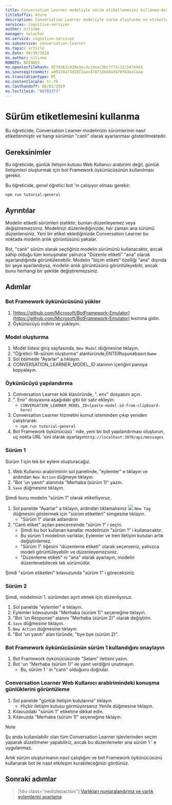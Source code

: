 ```yaml
---
title: Conversation Learner modeliyle sürüm etiketlemesini kullanma-Azure bilişsel hizmetler | Microsoft Docs
titleSuffix: Azure
description: Conversation Learner modeliyle sürüm oluşturma ve etiketleme kullanmayı öğrenin.
services: cognitive-services
author: nitinme
manager: nolachar
ms.service: cognitive-services
ms.subservice: conversation-learner
ms.topic: article
ms.date: 04/30/2018
ms.author: nitinme
ROBOTS: NOINDEX
ms.openlocfilehash: 0279363c039e3ec3c2deac3bc7f71c32c547e9d1
ms.sourcegitcommit: ad9120a73d5072aac478f33b4dad47bf63aa1aaa
ms.translationtype: MT
ms.contentlocale: tr-TR
ms.lasthandoff: 08/01/2019
ms.locfileid: "68703373"
---
```

# <a name="how-to-use-version-tagging"></a>Sürüm etiketlemesini kullanma

Bu öğreticide, Conversation Learner modelinizin sürümlerinin nasıl etiketlenmiştir ve hangi sürümün "canlı" olarak ayarlanması gösterilmektedir.  

## <a name="requirements"></a>Gereksinimler
Bu öğreticide, günlük Iletişim kutusu Web Kullanıcı arabirimi değil, günlük Iletişimleri oluşturmak için bot Framework öykünücüsünün kullanılması gerekir.  

Bu öğreticide, genel öğretici bot 'ın çalışıyor olması gerekir:

    npm run tutorial-general

## <a name="details"></a>Ayrıntılar

Modelin etiketli sürümleri statiktir; bunları düzenleyemez veya değiştiremezsiniz. Modelinizi düzenlediğinizde, her zaman ana sürümü düzenlensiniz. Yeni bir etiket eklediğinizde Conversation Learner bu noktada modelin anlık görüntüsünü yakalar. 

Bot, "canlı" sürüm olarak seçtiğiniz modelin sürümünü kullanacaktır, ancak sahip olduğu tüm konuşmalar yalnızca "Düzenle etiketi" "ana" olarak ayarlandığında görüntülenebilir. Modelin "biçim etiketi" özelliği "ana" dışında bir şeye ayarlandıysa, modelin anlık görüntüsünü görüntüleyebilir, ancak bunu herhangi bir şekilde değiştiremezsiniz.

## <a name="steps"></a>Adımlar

### <a name="install-the-bot-framework-emulator"></a>Bot Framework öykünücüsünü yükler

1. [https://github.com/Microsoft/BotFramework-Emulator](https://github.com/Microsoft/BotFramework-Emulator) kısmına gidin.
2. Öykünücüyü indirin ve yükleyin.

### <a name="create-a-model"></a>Model oluşturma

1. Model listesi giriş sayfasında, `New Model` düğmesine tıklayın.
2. "Öğretici-18-sürüm oluşturma" alantüründe,ENTERtuşunabasın.`Name`
4. Sol bölmede "Ayarlar" a tıklayın.
5. CONVERSATION_LEARNER_MODEL_ID alanının içeriğini panoya kopyalayın.

### <a name="configure-the-emulator"></a>Öykünücüyü yapılandırma

1. Conversation Learner kök klasöründe, ". env" dosyasını açın.
2. ". Env" dosyasına aşağıdaki gibi bir satır ekleyin:
    - `CONVERSATION_LEARNER_MODEL_ID=[paste-model-id-from-clipboard-here]`
3. Conversation Learner hizmetini komut isteminden çıkıp yeniden çalıştırarak:
    - `npm run tutorial-general`
4. Bot Framework öykünücüsü ' nde, yeni bir bot yapılandırması oluşturun, uç nokta URL 'sini olarak ayarlayın`http://localhost:3978/api/messages`

### <a name="version-1"></a>Sürüm 1

Sürüm 1 için tek bir eylem oluşturacağız.

1. Web Kullanıcı arabiriminin sol panelinde, "eylemler" e tıklayın ve ardından `New Action` düğmeye tıklayın.
2. "Bot 'un yanıtı" alanında "Merhaba (sürüm 1)" yazın.
3. `Save` düğmesine tıklayın.

Şimdi bunu modelin "sürüm 1" olarak etiketliyoruz.

1. Sol panelde "Ayarlar" a tıklayın, ardından tıklamalısınız ![](../media/tutorial18_version_tags.PNG) `New Tag` düğmesini göstermek için "sürüm etiketleri" simgesine tıklayın.
    - "Sürüm 1" olarak adlandırın
1. "Canlı etiket" açılan penceresinde "sürüm 1" i seçin.  
    - Şimdi bu bot kullanan kanallar modelinizin "sürüm 1" i kullanacaktır.
    - Bu sürüm 1 modelinin varlıklar, Eylemler ve tren Iletişim kutuları artık değiştirilemez.
    - "Sürüm 1" öğesini "düzenleme etiketi" olarak seçerseniz, yalnızca modeli görüntüleyebilir ve düzenleyemezsiniz.
    - "Düzenleme etiketi" ni "ana" olarak ayarlayın, modelin düzenlenebilecek tek sürümüdür.

Şimdi "sürüm etiketleri" kılavuzunda "sürüm 1" i göreceksiniz.

### <a name="version-2"></a>Sürüm 2

Şimdi, modelimizi 1. sürümden ayırt etmek için düzenliyoruz.

1. Sol panelde "eylemler" e tıklayın.
2. Eylemler kılavuzunda "Merhaba (sürüm 1)" seçeneğine tıklayın.
3. "Bot 'un Response" alanını "Merhaba (sürüm 2)" olarak değiştirin.
4. `Save` düğmesine tıklayın.
5. `New Action` düğmesine tıklayın.
6. "Bot 'un yanıtı" alan türünde, "bye bye (sürüm 2)".

### <a name="confirm-bot-framework-emulator-is-using-version-1"></a>Bot Framework öykünücüsünün sürüm 1 kullandığını onaylayın

1. Bot Framework öykünücüsünde "Selam" iletisini yazın.
2. Bot 'un "Merhaba (sürüm 1)" ile yanıt verdiğini unutmayın.
    - Bu, sürüm 1 ' in "canlı" olduğunu doğrular.

### <a name="view-the-conversation-logs-in-conversation-learner-web-ui"></a>Conversation Learner Web Kullanıcı arabirimindeki konuşma günlüklerini görüntüleme

1. Sol panelde "günlük Iletişim kutularına" tıklayın
    - Hiçbir iletişim kutusu görmüyorsanız Yenile düğmesine tıklayın.
2. Kılavuzdaki "sürüm 1" etiketine dikkat edin.
3. Kılavuzda "Merhaba (sürüm 1)" seçeneğine tıklayın.

> [!NOTE]
> Şu anda kullanılabilir olan tüm Conversation Learner işlevlerinden seçim yaparak düzeltmeler yapabiliriz, ancak bu düzenlemeler ana sürüm 1 ' e uygulanmaz.

Artık sürüm oluşturmanın nasıl çalıştığını ve bot Framework öykünücüsünü kullanarak bot ile nasıl etkileşim kurabileceğinizi gördünüz.

## <a name="next-steps"></a>Sonraki adımlar

> [!div class="nextstepaction"]
> [Varlıkları numaralandırma ve varlık eylemlerini ayarlama](./tutorial-enum-set-entity.md)
